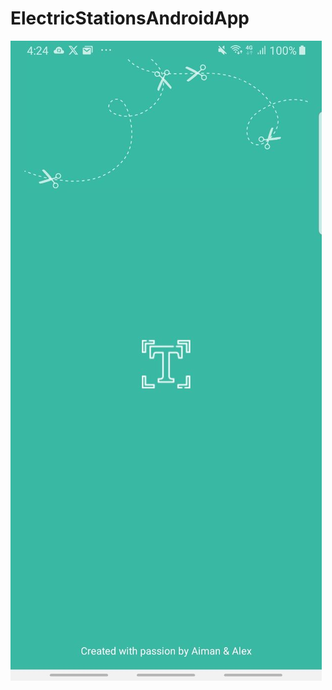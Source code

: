 # ElectricStationsAndroidApp
 
[![Watch the video](https://github.com/wakka-2/ElectricStationsAndroidApp/blob/683eec8732911b40add84396a9fe9bfc2dca3503/thumbnail.jpg)]([https://github.com/wakka-2/ElectricStationsAndroidApp/blob/683eec8732911b40add84396a9fe9bfc2dca3503/video_2024-07-04_04-22-37.mp4])
